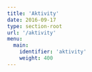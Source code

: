 ```yaml
---
title: 'Aktivity'
date: 2016-09-17
type: section-root
url: '/aktivity'
menu: 
  main:
    identifier: 'aktivity'
    weight: 400
---
```

